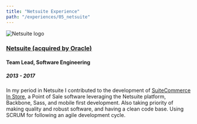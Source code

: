 ```yaml
---
title: "Netsuite Experience"
path: "/experiences/05_netsuite"
---
```


<img alt="Netsuite logo" src="/company-logos/netsuite.webp">

### [Netsuite (acquired by Oracle)](http://www.netsuite.com/)
#### Team Lead, Software Engineering
##### 2013 - 2017
In my period in Netsuite I contributed to the development of [SuiteCommerce In Store](http://www.netsuite.com/portal/products/ecommerce/products/pos.shtml), a Point of Sale software leveraging the Netsuite platform, Backbone, Sass, and mobile first development. Also taking priority of making quality and robust software, and having a clean code base. Using SCRUM for following an agile development cycle.
